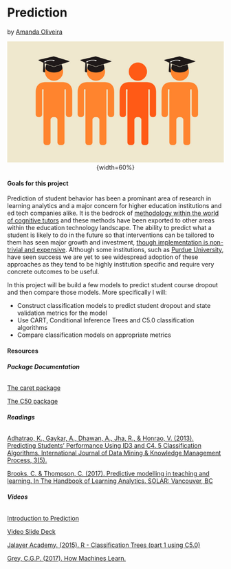 # Prediction
by [Amanda Oliveira](https://www.linkedin.com/in/amanda-guedes-de-oliveira-0776366a/)

<center>

![](./data/pics/prediction.jpg){width=60%}

</center>

#### **Goals for this project**

Prediction of student behavior has been a prominant area of research in learning analytics and a major concern for higher education institutions and ed tech companies alike. It is the bedrock of [methodology within the world of cognitive tutors](https://solaresearch.org/hla-17/hla17-chapter5/) and these methods have been exported to other areas within the education technology landscape. The ability to predict what a student is likely to do in the future so that interventions can be tailored to them has seen major growth and investment, [though implementation is non-trivial and expensive](https://www.newamerica.org/education-policy/policy-papers/promise-and-peril-predictive-analytics-higher-education/). Although some institutions, such as [Purdue University](https://www.itap.purdue.edu/learning/tools/forecast.html), have seen success we are yet to see widespread adoption of these approaches as they tend to be highly institution specific and require very concrete outcomes to be useful. 

In this project will be build a few models to predict student course dropout and then compare those models. More specifically I will:

* Construct classification models to predict student dropout and state validation metrics for the model
* Use CART, Conditional Inference Trees and C5.0 classification algorithms
* Compare classification models on appropriate metrics


#### **Resources**

###### **Package Documentation**

[The caret package](https://topepo.github.io/caret/train-models-by-tag.html)

[The C50 package](https://topepo.github.io/C5.0/)

###### **Readings**

[Adhatrao, K., Gaykar, A., Dhawan, A., Jha, R., & Honrao, V. (2013). Predicting Students’ Performance Using ID3 and C4. 5 Classification Algorithms. International Journal of Data Mining & Knowledge Management Process, 3(5).](https://arxiv.org/ftp/arxiv/papers/1310/1310.2071.pdf)

[Brooks, C. & Thompson, C. (2017). Predictive modelling in teaching and learning. In The Handbook of Learning Analytics. SOLAR: Vancouver, BC](https://solaresearch.org/hla-17/hla17-chapter5/)

###### **Videos**

[Introduction to Prediction](https://youtu.be/BqQR9n-Bolw)

[Video Slide Deck](https://github.com/la-process-and-theory/prediction/blob/master/prediction-slides.pdf)

[Jalayer Academy. (2015). R - Classification Trees (part 1 using C5.0)](https://www.youtube.com/watch?v=5NquIfQxpxk)

[Grey, C.G.P. (2017). How Machines Learn.](https://www.youtube.com/watch?v=R9OHn5ZF4Uo)










